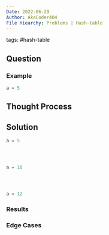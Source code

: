 ```yaml
---
Date: 2022-06-29
Author: AkaCoder404
File Hiearchy: Problems | Hash-table 
---
```

tags: #hash-table

## Question

### Example
```python
a = 5
```

## Thought Process



## Solution
```python
a = 5




a = 10




a = 12

```


### Results

### Edge Cases


